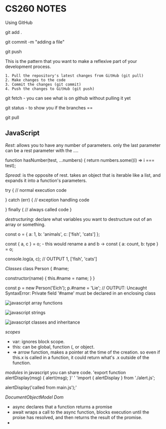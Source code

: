 # CS260 NOTES

Using GitHub


git add .

git commit -m "adding a file"

git push


This is the pattern that you want to make a reflexive part of your development process.

    1. Pull the repository's latest changes from GitHub (git pull)
    2. Make changes to the code
    3. Commit the changes (git commit)
    4. Push the changes to GitHub (git push)

git fetch - you can see what is on github without pulling it yet

git status - to show you if the branches ==

git pull


## JavaScript
<script src="javascript.js"></script>
*Rest*: allows you to have any number of parameters. only the last parameter can be a rest parameter with the ....   

function hasNumber(test, ...numbers) {
  return numbers.some((i) => i === test);

*Spread*: is the opposite of rest. takes an object that is iterable like a list, and expands it into a function's parameters.

try {
  // normal execution code
  
} catch (err) {
  // exception handling code
  
} finally {
  // always called code
}

*destructuring*: declare what variables you want to destructure out of an array or something. 

const o = { a: 1, b: 'animals', c: ['fish', 'cats'] };

const { a, c } = o;      - this would rename a and b -> const { a: count, b: type } = o;

console.log(a, c);
// OUTPUT 1, ['fish', 'cats']


*Classes*
class Person {
  #name;

  constructor(name) {
    this.#name = name;
  }
}

const p = new Person('Eich');
p.#name = 'Lie';
// OUTPUT: Uncaught SyntaxError: Private field '#name' must be declared in an enclosing class

![javascript array functions](https://github.com/mcshayla/startup/assets/137968448/c02e024d-4176-40b2-9379-1537d2947d82)

![javascript strings](https://github.com/mcshayla/startup/assets/137968448/8013dc2a-5fa6-4858-bd27-c4917285c3d3)

![javascript classes and inheritance ](https://github.com/mcshayla/startup/assets/137968448/bd90d1e8-01c0-455b-813d-919dc118d8b2)

*scopes*
- var: ignores block scope.
- this: can be global, function (, or object.
- => arrow function, makes a pointer at the time of the creation. so even if this.x is called in a function, it could return what's .x outside of the function.

*modules* in javascript you can share code.
'export function alertDisplay(msg) {
  alert(msg);
}'
'
'import { alertDisplay } from './alert.js';

alertDisplay('called from main.js');'

*DocumentObjectModel Dom*

- async declares that a function returns a promise
- await wraps a call to the async function, blocks execution until the proise has resolved, and then returns the result of the promise.
- 

